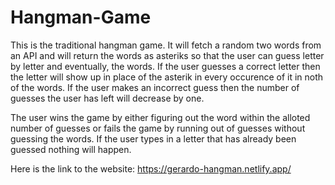 # Hangman-Game
This is the traditional hangman game. It will fetch a random two words from an API and will return the words as asteriks so that the user can guess letter by letter and eventually, the words. If the user guesses a correct letter then the letter will show up in place of the asterik in every occurence of it in noth of the words. If the user makes an incorrect guess then the number of guesses the user has left will decrease by one. 

The user wins the game by either figuring out the word within the alloted number of guesses or fails the game by running out of guesses without guessing the words. If the user types in a letter that has already been guessed nothing will happen.

Here is the link to the website: https://gerardo-hangman.netlify.app/
